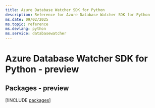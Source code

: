 ```yaml
---
title: Azure Database Watcher SDK for Python
description: Reference for Azure Database Watcher SDK for Python
ms.date: 09/02/2025
ms.topic: reference
ms.devlang: python
ms.service: databasewatcher
---
```

# Azure Database Watcher SDK for Python - preview
## Packages - preview
[!INCLUDE [packages](database-watcher-index.md)]